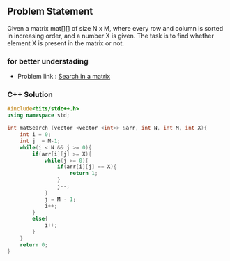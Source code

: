 ## Problem Statement

Given a matrix mat[][] of size N x M, where every row and column is sorted in increasing order, and a number X is given. The task is to find whether element X is present in the matrix or not.


### for better understading
- Problem link : [Search in a matrix](https://www.geeksforgeeks.org/problems/search-in-a-matrix17201720/1?page=1&category=Matrix&status=solved&sortBy=submissions)

### C++ Solution

```cpp
#include<bits/stdc++.h>
using namespace std;

int matSearch (vector <vector <int>> &arr, int N, int M, int X){
    int i = 0;
    int j  = M-1;
    while(i < N && j >= 0){
        if(arr[i][j] >= X){
            while(j >= 0){
                if(arr[i][j] == X){
                    return 1;
                }
                j--;
            }
            j = M - 1;
            i++;
        }
        else{
            i++;
        }
    }
    return 0;
}
```